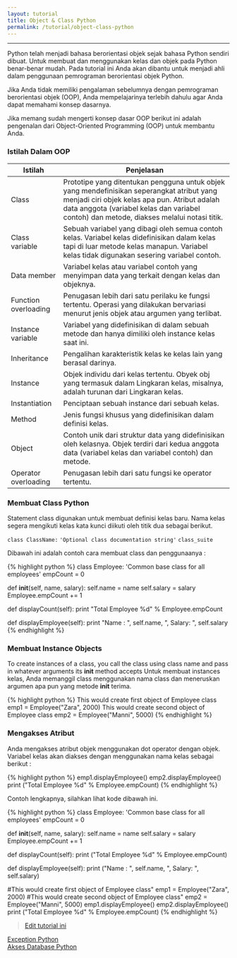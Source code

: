 ```yaml
---
layout: tutorial
title: Object & Class Python
permalink: /tutorial/object-class-python
---
```


---
Python telah menjadi bahasa berorientasi objek sejak bahasa Python sendiri dibuat. Untuk membuat dan menggunakan kelas dan objek pada Python benar-benar mudah. Pada tutorial ini Anda akan dibantu untuk menjadi ahli dalam penggunaan pemrograman berorientasi objek Python.

Jika Anda tidak memiliki pengalaman sebelumnya dengan pemrograman berorientasi objek (OOP), Anda mempelajarinya terlebih dahulu agar Anda dapat memahami konsep dasarnya.

Jika memang sudah mengerti konsep dasar OOP berikut ini adalah pengenalan dari Object-Oriented Programming (OOP) untuk membantu Anda.

### Istilah Dalam OOP

| Istilah | Penjelasan |
| --- | --- |
| Class	 | Prototipe yang ditentukan pengguna untuk objek yang mendefinisikan seperangkat atribut yang menjadi ciri objek kelas apa pun. Atribut adalah data anggota (variabel kelas dan variabel contoh) dan metode, diakses melalui notasi titik. | 
| Class variable | 	Sebuah variabel yang dibagi oleh semua contoh kelas. Variabel kelas didefinisikan dalam kelas tapi di luar metode kelas manapun. Variabel kelas tidak digunakan sesering variabel contoh. | 
| Data member | 	Variabel kelas atau variabel contoh yang menyimpan data yang terkait dengan kelas dan objeknya. | 
| Function overloading | 	Penugasan lebih dari satu perilaku ke fungsi tertentu. Operasi yang dilakukan bervariasi menurut jenis objek atau argumen yang terlibat. | 
| Instance variable	 | Variabel yang didefinisikan di dalam sebuah metode dan hanya dimiliki oleh instance kelas saat ini. | 
| Inheritance	 | Pengalihan karakteristik kelas ke kelas lain yang berasal darinya. | 
| Instance	 | Objek individu dari kelas tertentu. Obyek obj yang termasuk dalam Lingkaran kelas, misalnya, adalah turunan dari Lingkaran kelas. | 
| Instantiation	 | Penciptaan sebuah instance dari sebuah kelas. | 
| Method | 	Jenis fungsi khusus yang didefinisikan dalam definisi kelas. | 
| Object | 	Contoh unik dari struktur data yang didefinisikan oleh kelasnya. Objek terdiri dari kedua anggota data (variabel kelas dan variabel contoh) dan metode. | 
| Operator overloading | 	Penugasan lebih dari satu fungsi ke operator tertentu. | 


### Membuat Class Python

Statement class digunakan untuk membuat definisi kelas baru. Nama kelas segera mengikuti kelas kata kunci diikuti oleh titik dua sebagai berikut.

`class ClassName:` `'Optional class documentation string'` `class_suite`

Dibawah ini adalah contoh cara membuat class dan penggunaanya :

{% highlight python %}
class Employee:
   'Common base class for all employees'
   empCount = 0

   def __init__(self, name, salary):
      self.name = name
      self.salary = salary
      Employee.empCount += 1
   
   def displayCount(self):
     print "Total Employee %d" % Employee.empCount

   def displayEmployee(self):
      print "Name : ", self.name,  ", Salary: ", self.salary
{% endhighlight %}

### Membuat Instance Objects

To create instances of a class, you call the class using class name and pass in whatever arguments its __init__ method accepts Untuk membuat instances kelas, Anda memanggil class menggunakan nama class dan meneruskan argumen apa pun yang metode __init__ terima.


{% highlight python %}
This would create first object of Employee class
emp1 = Employee("Zara", 2000)
This would create second object of Employee class
emp2 = Employee("Manni", 5000)
{% endhighlight %}

### Mengakses Atribut

Anda mengakses atribut objek menggunakan dot operator dengan objek. Variabel kelas akan diakses dengan menggunakan nama kelas sebagai berikut :

{% highlight python %}
emp1.displayEmployee()
emp2.displayEmployee()
print ("Total Employee %d" % Employee.empCount)
{% endhighlight %}

Contoh lengkapnya, silahkan lihat kode dibawah ini.

{% highlight python %}
class Employee:
   'Common base class for all employees'
   empCount = 0

   def __init__(self, name, salary):
      self.name = name
      self.salary = salary
      Employee.empCount += 1
   
   def displayCount(self):
     print ("Total Employee %d" % Employee.empCount)

   def displayEmployee(self):
      print ("Name : ", self.name,  ", Salary: ", self.salary)


#This would create first object of Employee class"
emp1 = Employee("Zara", 2000)
#This would create second object of Employee class"
emp2 = Employee("Manni", 5000)
emp1.displayEmployee()
emp2.displayEmployee()
print ("Total Employee %d" % Employee.empCount)
{% endhighlight %}



> [Edit tutorial ini](https://github.com/belajarpythoncom/belajarpythoncom.github.io/edit/master/tutorials/object-class-python.md)

<div class="row navigation-tutorial">
    <div class="col-md-6 prev-tutorial">
        <a href="/tutorial/exception-python"><i class="fas fa-arrow-circle-left"></i>Exception Python</a>
    </div>
    <div class="col-md-6 next-tutorial">
        <a href="/tutorial/akses-database-python" class="hoverable">Akses Database Python<i class="fas fa-arrow-circle-right"></i></a>
    </div>
</div>
